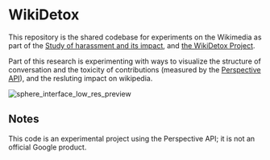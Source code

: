 # WikiDetox

This repository is the shared codebase for experiments on the Wikimedia as part of the [Study of
harassment and its
impact](https://meta.wikimedia.org/wiki/Research:Study_of_harassment_and_its_impact), and [the WikiDetox Project](https://meta.wikimedia.org/wiki/Research:Detox).

Part of this research is experimenting with ways to visualize the structure of conversation and the toxicity of contributions (measured by the [Perspective API](https://www.perspectivepai.com)), and the resluting impact on wikipedia.

![sphere_interface_low_res_preview](https://user-images.githubusercontent.com/1489560/30126500-1520b868-930a-11e7-8383-3d551637c758.jpg)

## Notes

This code is an experimental project using the Perspective API; it is not an official Google product.
